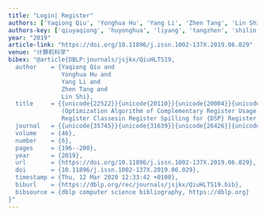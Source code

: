 ```yaml
---
title: "Login| Register"
authors: ['Yaqiong Qiu', 'Yonghua Hu', 'Yang Li', 'Zhen Tang', 'Lin Shi']
authors-key: ['qiuyaqiong', 'huyonghua', 'liyang', 'tangzhen', 'shilin']
year: "2019"
article-link: "https://doi.org/10.11896/j.issn.1002-137X.2019.06.029"
venue: "计算机科学"
bibex: "@article{DBLP:journals/jsjkx/QiuHLTS19,
  author    = {Yaqiong Qiu and
               Yonghua Hu and
               Yang Li and
               Zhen Tang and
               Lin Shi},
  title     = {{unicode{22522}}{unicode{20110}}{unicode{20004}}{unicode{31867}}{unicode{23492}}{unicode{23384}}{unicode{22120}}{unicode{20114}}{unicode{20026}}{unicode{32531}}{unicode{23384}}{unicode{26041}}{unicode{27861}}{unicode{30340}}DSP{unicode{23492}}{unicode{23384}}{unicode{22120}}{unicode{20998}}{unicode{37197}}{unicode{28322}}{unicode{20986}}{unicode{22788}}{unicode{29702}}{unicode{20248}}{unicode{21270}}{unicode{31639}}{unicode{27861}}
               (Optimization Algorithm of Complementary Register Usage Between Two
               Register Classesin Register Spilling for {DSP} Register Allocation)},
  journal   = {{unicode{35745}}{unicode{31639}}{unicode{26426}}{unicode{31185}}{unicode{23398}}},
  volume    = {46},
  number    = {6},
  pages     = {196--200},
  year      = {2019},
  url       = {https://doi.org/10.11896/j.issn.1002-137X.2019.06.029},
  doi       = {10.11896/j.issn.1002-137X.2019.06.029},
  timestamp = {Thu, 12 Mar 2020 12:33:42 +0100},
  biburl    = {https://dblp.org/rec/journals/jsjkx/QiuHLTS19.bib},
  bibsource = {dblp computer science bibliography, https://dblp.org}
}"
---
```

